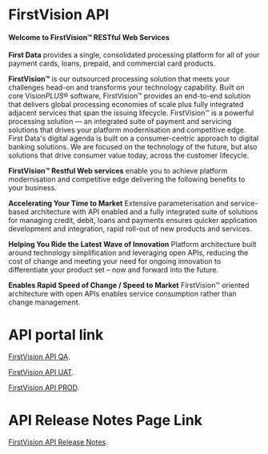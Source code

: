 # FirstVision API

#### Welcome to FirstVision™ RESTful Web Services

**First Data** provides a single, consolidated processing platform for all of your payment cards, loans, prepaid, and commercial card products.

**FirstVision™** is our outsourced processing solution that meets your challenges head-on and transforms your technology capability. Built on core Vision*PLUS*® software, FirstVision™ provides an end-to-end solution that delivers global processing economies of scale plus fully integrated adjacent services that span the issuing lifecycle.
FirstVision™ is a powerful processing solution — an integrated suite of payment and servicing solutions that drives your platform modernisation and competitive edge.
First Data's digital agenda is built on a consumer-centric approach to digital banking solutions. We are focused on the technology of the future, but also solutions that drive consumer value today, across the customer lifecycle.

**FirstVision™ Restful Web services** enable you to achieve platform modernisation  and competitive edge delivering the following benefits to your business.

**Accelerating Your Time to Market**
Extensive parameterisation and service-based architecture with API enabled and a fully integrated suite of solutions for managing credit, debit, loans and payments ensures quicker application development and integration, rapid roll-out of new products and services.

**Helping You Ride the Latest Wave of Innovation**
Platform architecture built around technology simplification and leveraging open APIs, reducing the cost of change and meeting your need for ongoing innovation to differentiate your product set – now and forward into the future.

**Enables Rapid Speed of Change / Speed to Market**
FirstVision™ oriented architecture with open APIs enables service consumption rather than change management.


# API portal link

[FirstVision API QA](./?path=/docs/swagger/qa/).

[FirstVision API UAT](./?path=/docs/swagger/uat/).

[FirstVision API PROD](./?path=/docs/swagger/prod/).


# API Release Notes Page Link

[FirstVision API Release Notes](./?path=/docs/Release-Notes/Release-notes.md).